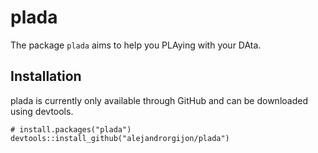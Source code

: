 # plada

The package `plada` aims to help you PLAying with your DAta. 

## Installation

plada is currently only available through GitHub and can be downloaded using devtools.

```
# install.packages("plada")
devtools::install_github("alejandrorgijon/plada")
```

